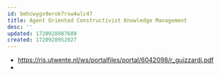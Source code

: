 ```yaml
---
id: bmhcwygx9erok7rsw4wlc47
title: Agent Oriented Constructivist Knowledge Management
desc: ''
updated: 1720928987609
created: 1720928952027
---
```


- https://ris.utwente.nl/ws/portalfiles/portal/6042098/r_guizzardi.pdf
- 